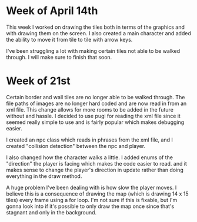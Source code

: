 # Week of April 14th

This week I worked on drawing the tiles both in terms of the graphics and with drawing them on the screen. I also created a main character
and added the ability to move it from tile to tile with arrow keys.

I've been struggling a lot with making certain tiles not able to be walked through. I will make sure to finish that soon.

# Week of 21st

Certain border and wall tiles are no longer able to be walked through. The file paths of images are no longer hard coded and are now
read in from an xml file. This change allows for more rooms to be added in the future without and hassle. I decided to use pugi for reading the xml file since it seemed really simple to use and is fairly popular which makes debugging easier.

I created an npc class which reads in phrases from the xml file, and I created "collision detection" between the npc and player. 

I also changed how the character walks a little. I added enums of the "direction" the player is facing which makes the code easier to read.
and it makes sense to change the player's direction in update rather than doing everything in the draw method.

A huge problem I've been dealing with is how slow the player moves. I believe this is a consequence of drawing the map (which is drawing
14 x 15 tiles) every frame using a for loop. I'm not sure if this is fixable, but I'm gonna look into if it's possible to only draw
the map once since that's stagnant and only in the background.
